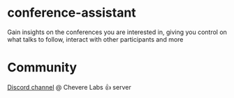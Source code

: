# conference-assistant
Gain insights on the conferences you are interested in, giving you control on what talks to follow, interact with other participants and more

# Community

[Discord channel](https://discord.gg/c54JcVNk3D) @ Chevere Labs 👍 server 
